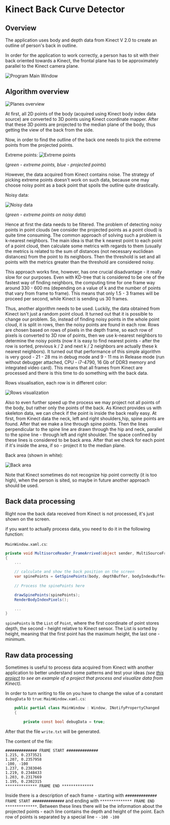 # Kinect Back Curve Detector 
## Overview 

The application uses body and depth data from Kinect V 2.0 to create an outline of person's back in outline.

In order for the application to work correctly, a person has to sit with their back oriented towards a Kinect, the frontal plane has to be approximately parallel to the Kinect camera plane.


![Program Main Window](report-images/mainwindow.png)

## Algorithm overview

![Planes overview](report-images/planes.png)

At first, all 2D points of the body (acquired using Kinect body index data source) are converted to 3D points using Kinect coordinate mapper. After that these 3D points are projected to the median plane of the body, thus getting the view of the back from the side.

Now, in order to find the outline of the back one needs to pick the extreme points from the projected points.

Extreme points:
![Extreme points](report-images/extreme_points.png)

(*green - extreme points, blue - projected points*)

However, the data acquired from Kinect contains noise. The strategy of picking extreme points doesn't work on such data, because one may choose noisy point as a back point that spoils the outline quite drastically.

Noisy data:

![Noisy data](report-images/noisy_data.png)

(*green - extreme points on noisy data*)

Hence at first the data needs to be filtered. The problem of detecting noisy points in point clouds (we consider the projected points as a point cloud) is quite time consuming. The common approach of solving such a problem is k-nearest neighbors. The main idea is that the k nearest point to each point of a point cloud, then calculate some metrics with regards to them (usually the metrics is related to the sum of distances (not necessary euclidean distances) from the point to its neighbors. Then the threshold is set and all points with the metrics greater than the threshold are considered noisy.

This approach works fine, however, has one crucial disadvantage - it really slow for our purposes. Even with KD-tree that is considered to be one of the fastest way of finding neighbors, the computing time for one frame way around 330 - 600 ms (depending on a value of k and the number of points that vary from frame to frame). This means that only 1.5 - 3 frames will be proceed per second, while Kinect is sending us 30 frames. 

Thus, another algorithm needs to be used. Luckily, the data obtained from Kinect isn't just a random point cloud. It turned out that it is possible to change our problem. So, instead of finding noisy points in the whole point cloud, it is split in rows, then the noisy points are found in each row. Rows are chosen based on rows of pixels in the depth frame, so each row of pixels is converted to 3D row of points, then we use k-nearest neighbors to determine the noisy points (now it is easy to find nearest points - after the row is sorted, previous k / 2 and next k / 2 neighbors are actually these k nearest neighbors). It turned out that performance of this simple algorithm is very good - 21 - 28 ms in debug mode and 9 - 11 ms in Release mode (run without debugger attached, CPU - i7-4790, 16 Gb of DDR3 memory and integrated video card). This means that all frames from Kinect are processed and there is this time to do something with the back data.

Rows visualisation, each row is in different color:

![Rows visualization](report-images/row_visualization.png)

Also to even further speed up the process we may project not all points of the body, but rather only the points of the back. As Kinect provides us with skeleton data, we can check if the point is inside the back really easy. At first, from Kinect data the neck, left and right shoulders,hip, spine points are found. After that we make a line through spine points. Then the lines perpendicular to the spine line are drawn through the hip and neck, parallel to the spine line - through left and right shoulder. The space confined by these lines is considered to be back area. After that we check for each point if it's inside the area, if so - project it to the median plane. 

Back area (shown in white):

![Back area](report-images/back_area.png)

Note that Kinect sometimes do not recognize hip point correctly (it is too high), when the person is sited, so maybe in future another approach should be used.

## Back data processing

Right now the back data received from Kinect is not processed, it's just shown on the screen.

if you want to actually process data, you need to do it in the following function:

```MainWindow.xaml.cs```:
``` csharp
private void MultisorceReader_FrameArrived(object sender, MultiSourceFrameArrivedEventArgs e)
{
    ...

    // calculate and show the back position on the screen
    var spinePoints = GetSpinePoints(body, depthBuffer, bodyIndexBuffer);
    
    // Process the spinePoints here

    drawSpinePoints(spinePoints);
    RenderBodyIndexPixels();

    ...
}
```
```spinePoints``` is the ```List``` of ```Point```, where the first coordinate of point stores depth, the second - height relative to Kinect sensor. The List is sorted by height, meaning that the first point has the maximum height, the last one - minimum.

## Raw data processing

Sometimes is useful to process data acquired from Kinect with another application to better understand some patterns and test your ideas *(see [this project](https://github.com/vitaliy1919/Back-Curvature-From-File) to see an example of a project that process and visualize data from Kinect).* 

In order to turn writing to file on you have to change the value of a constant `debugData` to `true`:
```MainWindow.xaml.cs```:
``` csharp
    public partial class MainWindow : Window, INotifyPropertyChanged
    {

        private const bool debugData = true;
```

After that the file `write.txt` will be generated.

The content of the file:
```
############## FRAME START ##############
1.215, 0.2373521
1.207, 0.2357958
-100, -100
1.237, 0.2383046
1.219, 0.2348433
1.203, 0.2317669
1.195, 0.2302315
************** FRAME END **************
```

Inside there is a description of each frame - starting with `############## FRAME START ##############` and ending with `************** FRAME END **************`. Between these lines there will be the information about the projected points - each line contains the depth and height of the point. Each row of points is separated by a special line - `-100 -100`
